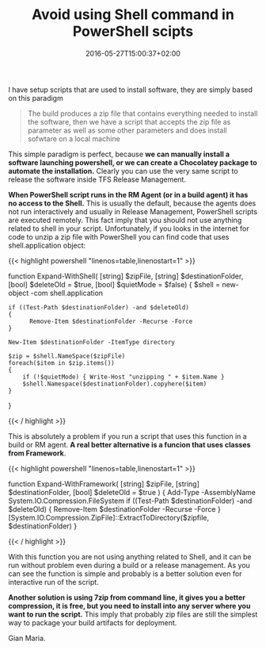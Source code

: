 ﻿---
title: "Avoid using Shell command in PowerShell scipts"
description: ""
date: 2016-05-27T15:00:37+02:00
draft: false
tags: [devops,PowerShell]
categories: [DevOps,Team Foundation Server]
---
I have setup scripts that are used to install software, they are simply based on this paradigm

> The build produces a zip file that contains everything needed to install the software, then we have a script that accepts the zip file as parameter as well as some other parameters and does install sofwtare on a local machine

This simple paradigm is perfect, because  **we can manually install a software launching powershell, or we can create a Chocolatey package to automate the installation.** Clearly you can use the very same script to release the software inside TFS Release Management.

 **When PowerShell script runs in the RM Agent (or in a build agent) it has no access to the Shell.** This is usually the default, because the agents does not run interactively and usually in Release Management, PowerShell scripts are executed remotely. This fact imply that you should not use anything related to shell in your script. Unfortunately, if you looks in the internet for code to unzip a zip file with PowerShell you can find code that uses shell.application object:

{{< highlight powershell "linenos=table,linenostart=1" >}}


function Expand-WithShell(
    [string] $zipFile,
    [string] $destinationFolder,
    [bool] $deleteOld = $true,
    [bool] $quietMode = $false) 
{
    $shell = new-object -com shell.application

    if ((Test-Path $destinationFolder) -and $deleteOld)
    {
          Remove-Item $destinationFolder -Recurse -Force
    }

    New-Item $destinationFolder -ItemType directory

    $zip = $shell.NameSpace($zipFile)
    foreach($item in $zip.items())
    {
        if (!$quietMode) { Write-Host "unzipping " + $item.Name }
        $shell.Namespace($destinationFolder).copyhere($item)
    }
}

{{< / highlight >}}

This is absolutely a problem if you run a script that uses this function in a build or RM agent. **A real better alternative is a funcion that uses classes from Framework**.

{{< highlight powershell "linenos=table,linenostart=1" >}}


function Expand-WithFramework(
    [string] $zipFile,
    [string] $destinationFolder,
    [bool] $deleteOld = $true
)
{
    Add-Type -AssemblyName System.IO.Compression.FileSystem
    if ((Test-Path $destinationFolder) -and $deleteOld)
    {
          Remove-Item $destinationFolder -Recurse -Force
    }
    [System.IO.Compression.ZipFile]::ExtractToDirectory($zipfile, $destinationFolder)
}

{{< / highlight >}}

With this function you are not using anything related to Shell, and it can be run without problem even during a build or a release management. As you can see the function is simple and probably is a better solution even for interactive run of the script.

 **Another solution is using 7zip from command line, it gives you a better compression, it is free, but you need to install into any server where you want to run the script.** This imply that probably zip files are still the simplest way to package your build artifacts for deployment.

Gian Maria.

